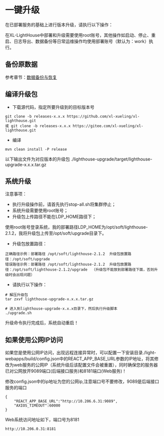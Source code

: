 # 一键升级

在已部署服务的基础上进行版本升级，请执行以下操作：

在XL-LightHouse中部署和升级需要使用root账号，其他操作如启动、停止、重启、日志导出、数据备份等日常运维操作均使用部署账号（默认为：work）执行。

## 备份原数据

参考章节：[数据备份与恢复](/management/07.md)

## 编译升级包

+ 下载源代码，指定所要升级到的目标版本号

```
git clone -b releases-x.x.x https://github.com/xl-xueling/xl-lighthouse.git
或 git clone -b releases-x.x.x https://gitee.com/xl-xueling/xl-lighthouse.git
```

+ 编译

```
mvn clean install -P release
```
以下输出文件为对应版本的升级包
./lighthouse-upgrade/target/lighthouse-upgrade-x.x.x.tar.gz


## 系统升级

注意事项：
+ 执行升级操作前，请首先执行stop-all.sh将集群停止；
+ 系统升级需要使用root账号；
+ 升级包上传路径不能在LDP_HOME路径下；

使用root账号登录系统，我的部署路径LDP_HOME为/opt/soft/lighthouse-2.1.2，我将升级包上传至/opt/soft/upgrade目录下。

+ 升级包放置路径：

```
正确路径示例：部署路径 /opt/soft/lighthouse-2.1.2  升级包放置路径：/opt/soft/upgrade
错误路径示例：部署路径 /opt/soft/lighthouse-2.1.2  升级包放置路径：/opt/soft/lighthouse-2.1.2/upgrade  （升级包不能放到部署路径下面，否则升级时会出现问题）
```

+ 请执行以下操作：

```
# 解压升级包
tar zxvf lighthouse-upgrade-x.x.x.tar.gz

# 进入到lighthouse-upgrade-x.x.x目录下，然后执行升级脚本
./upgrade.sh
```

升级命令执行完成后，系统自动重启！

## 如果使用公网IP访问

如果您是使用公网IP访问，出现远程连接异常时，可以配置一下安装目录./light-webapps/build/config.json中的REACT_APP_BASE_URL参数的IP地址，将其修改为web服务的公网IP（系统升级后该配置文件会被重置），同时确保您的服务器已对公网放开9089端口(后端接口服务)和8181端口(Web服务)！

修改config.json中的ip地址为您的公网ip,注意端口号不要修改，9089是后端接口服务的端口
```
{
    "REACT_APP_BASE_URL":"http://10.206.6.31:9089",
    "AXIOS_TIMEOUT":60000
}
```

Web系统访问地址如下，端口号为8181
```
http://10.206.0.31:8181
```

